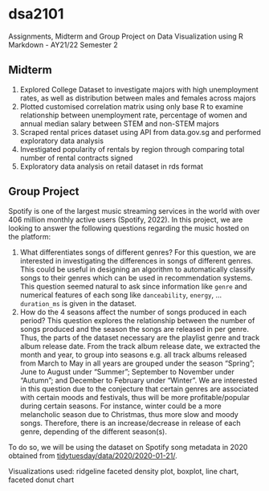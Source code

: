 # dsa2101
Assignments, Midterm and Group Project on Data Visualization using R Markdown - AY21/22 Semester 2

## Midterm
1. Explored College Dataset to investigate majors with high unemployment rates, as well as distribution between males and females across majors
2. Plotted customised correlation matrix using only base R to examine relationship between unemployment rate, percentage of women and annual median salary between STEM and non-STEM majors
3. Scraped rental prices dataset using API from data.gov.sg and performed exploratory data analysis
4. Investigated popularity of rentals by region through comparing total number of rental contracts signed
5. Exploratory data analysis on retail dataset in rds format

## Group Project
Spotify is one of the largest music streaming services in the world with over 406 million monthly active users (Spotify, 2022). In this project, we are looking to answer the following questions regarding the music hosted on the platform:  

1. What differentiates songs of different genres? For this question, we are interested in investigating the differences in songs of different genres. This could be useful in designing an algorithm to automatically classify songs to their genres which can be used in recommendation systems. This question seemed natural to ask since information like `genre` and numerical features of each song like `danceability`, `energy`, ... `duration_ms` is given in the dataset. 
2. How do the 4 seasons affect the number of songs produced in each period? This question explores the relationship between the number of songs produced and the season the songs are released in per genre. Thus, the parts of the dataset necessary are the playlist genre and track album release date.  From the track album release date, we extracted the month and year, to group into seasons e.g. all track albums released from March to May in all years are grouped under the season “Spring”; June to August under “Summer”; September to November under “Autumn”; and December to February under “Winter”.  We are interested in this question due to the conjecture that certain genres are associated with certain moods and festivals, thus will be more profitable/popular during certain seasons. For instance, winter could be a more melancholic season due to Christmas, thus more slow and moody songs. Therefore, there is an increase/decrease in release of each genre, depending of the different season(s).

To do so, we will be using the dataset on Spotify song metadata in 2020 obtained from [tidytuesday/data/2020/2020-01-21/](https://github.com/rfordatascience/tidytuesday/blob/master/data/2020/2020-01-21).

Visualizations used: ridgeline faceted density plot, boxplot, line chart, faceted donut chart
